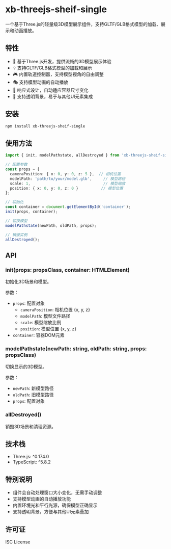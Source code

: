 # xb-threejs-sheif-single

一个基于Three.js的轻量级3D模型展示组件，支持GLTF/GLB格式模型的加载、展示和动画播放。

## 特性

- 🚀 基于Three.js开发，提供流畅的3D模型展示体验
- 💡 支持GLTF/GLB格式模型的加载和展示
- 🎮 内置轨道控制器，支持模型视角的自由调整
- 🎭 支持模型动画的自动播放
- 📱 响应式设计，自动适应容器尺寸变化
- 🎨 支持透明背景，易于与其他UI元素集成

## 安装

```bash
npm install xb-threejs-sheif-single
```

## 使用方法

```typescript
import { init, modelPathstate, allDestroyed } from 'xb-threejs-sheif-single';

// 配置参数
const props = {
  cameraPosition: { x: 0, y: 0, z: 5 },  // 相机位置
  modelPath: 'path/to/your/model.glb',     // 模型路径
  scale: 1,                                // 模型缩放
  position: { x: 0, y: 0, z: 0 }          // 模型位置
};

// 初始化
const container = document.getElementById('container');
init(props, container);

// 切换模型
modelPathstate(newPath, oldPath, props);

// 销毁实例
allDestroyed();
```

## API

### init(props: propsClass, container: HTMLElement)

初始化3D场景和模型。

参数：
- `props`: 配置对象
  - `cameraPosition`: 相机位置 {x, y, z}
  - `modelPath`: 模型文件路径
  - `scale`: 模型缩放比例
  - `position`: 模型位置 {x, y, z}
- `container`: 容器DOM元素

### modelPathstate(newPath: string, oldPath: string, props: propsClass)

切换显示的3D模型。

参数：
- `newPath`: 新模型路径
- `oldPath`: 旧模型路径
- `props`: 配置对象

### allDestroyed()

销毁3D场景和清理资源。

## 技术栈

- Three.js: ^0.174.0
- TypeScript: ^5.8.2

## 特别说明

- 组件会自动处理窗口大小变化，无需手动调整
- 支持模型动画的自动播放功能
- 内置环境光和平行光源，确保模型正确显示
- 支持透明背景，方便与其他UI元素叠加

## 许可证

ISC License
